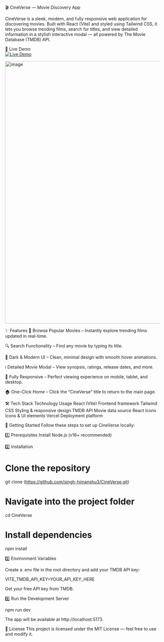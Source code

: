 🎬 CineVerse — Movie Discovery App

CineVerse is a sleek, modern, and fully responsive web application for discovering movies.
Built with React (Vite) and styled using Tailwind CSS, it lets you browse trending films, search for titles, and view detailed information in a stylish interactive modal — all powered by The Movie Database (TMDB) API.

🔗 Live Demo  
[![Live Demo](https://img.shields.io/badge/Live%20Demo-Vercel-black?style=for-the-badge&logo=vercel)](https://cine-verse-iota-seven.vercel.app/)


<img width="1886" height="857" alt="image" src="https://github.com/user-attachments/assets/2005b1c5-c422-4a75-997d-59d246c4b1b0" />


✨ Features
🎯 Browse Popular Movies – Instantly explore trending films updated in real-time.

🔍 Search Functionality – Find any movie by typing its title.

🖤 Dark & Modern UI – Clean, minimal design with smooth hover animations.

ℹ️ Detailed Movie Modal – View synopsis, ratings, release dates, and more.

📱 Fully Responsive – Perfect viewing experience on mobile, tablet, and desktop.

🏠 One-Click Home – Click the “CineVerse” title to return to the main page.

🛠️ Tech Stack
Technology	Usage
React (Vite)	Frontend framework
Tailwind CSS	Styling & responsive design
TMDB API	Movie data source
React Icons	Icons & UI elements
Vercel	Deployment platform

🚀 Getting Started
Follow these steps to set up CineVerse locally:

1️⃣ Prerequisites
Install Node.js (v16+ recommended)

2️⃣ Installation

# Clone the repository
git clone (https://github.com/singh-himanshu3/CineVerse.git)

# Navigate into the project folder
cd CineVerse

# Install dependencies
npm install

3️⃣ Environment Variables

Create a .env file in the root directory and add your TMDB API key:

VITE_TMDB_API_KEY=YOUR_API_KEY_HERE

Get your free API key from TMDB.

4️⃣ Run the Development Server

npm run dev

The app will be available at http://localhost:5173.



📜 License
This project is licensed under the MIT License — feel free to use and modify it.

